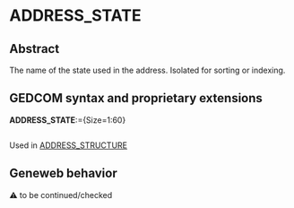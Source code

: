 ﻿# ADDRESS_STATE
## Abstract
The name of the state used in the address. Isolated for sorting or indexing.


## GEDCOM syntax and proprietary extensions

**ADDRESS_STATE**:={Size=1:60}
<pre>
</pre>
Used in <a href=Ged.ADDRESS_STRUCTURE.md>ADDRESS_STRUCTURE</a><br />


## Geneweb behavior



:warning: to be continued/checked

